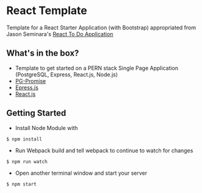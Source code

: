 # React Template
Template for a React Starter Application (with Bootstrap) appropriated from 
Jason Seminara's [React To Do Application](https://github.com/jasonseminara/react_to-do)

## What's in the box?
- Template to get started on a PERN stack Single Page Application (PostgreSQL, Express, React.js, Node.js)
- [PG-Promise](https://github.com/vitaly-t/pg-promise)
- [Epress.js](https://expressjs.com/)
- [React.js](https://facebook.github.io/react/)

## Getting Started
- Install Node Module with 
```
$ npm install
```
- Run Webpack build and tell webpack to continue to watch for changes
```
$ npm run watch
```
- Open another terminal window and start your server
```
$ npm start
```
